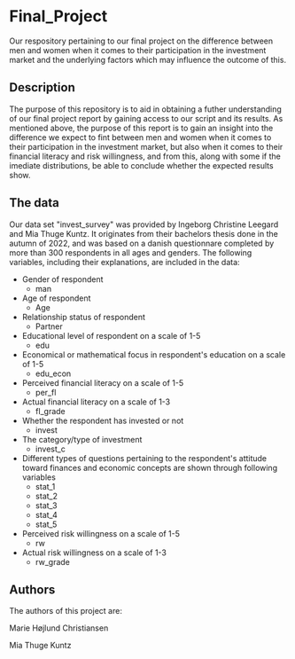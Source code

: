 # Final_Project
Our respository pertaining to our final project on the difference between men and women when it comes to their participation in the investment market and the underlying factors which may influence the outcome of this.

## Description
The purpose of this repository is to aid in obtaining a futher understanding of our final project report by gaining access to our script and its results. As mentioned above, the purpose of this report is to gain an insight into the difference we expect to fint between men and women when it comes to their participation in the investment market, but also when it comes to their financial literacy and risk willingness, and from this, along with some if the imediate distributions, be able to conclude whether the expected results show.

## The data
Our data set "invest_survey" was provided by Ingeborg Christine Leegard and Mia Thuge Kuntz. It originates from their bachelors thesis done in the autumn of 2022, and was based on a danish questionnare completed by more than 300 respondents in all ages and genders. The following variables, including their explanations, are included in the data:

- Gender of respondent
  + man
- Age of respondent
  + Age
- Relationship status of respondent
  + Partner
- Educational level of respondent on a scale of 1-5 
  + edu
- Economical or mathematical focus in respondent's education on a scale of 1-5
  + edu_econ
- Perceived financial literacy on a scale of 1-5
  + per_fl
- Actual financial literacy on a scale of 1-3 
  + fl_grade 
- Whether the respondent has invested or not
  + invest
- The category/type of investment
  + invest_c
- Different types of questions pertaining to the respondent's attitude toward finances and economic concepts are shown through following variables
  + stat_1
  + stat_2
  + stat_3
  + stat_4
  + stat_5
- Perceived risk willingness on a scale of 1-5
  + rw
- Actual risk willingness on a scale of 1-3
  + rw_grade

## Authors
The authors of this project are:

Marie Højlund Christiansen

Mia Thuge Kuntz


